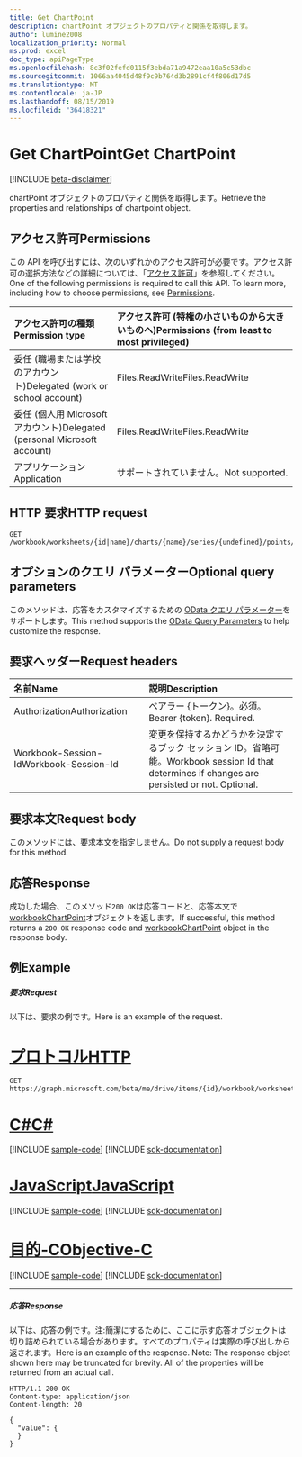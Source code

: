 ```yaml
---
title: Get ChartPoint
description: chartPoint オブジェクトのプロパティと関係を取得します。
author: lumine2008
localization_priority: Normal
ms.prod: excel
doc_type: apiPageType
ms.openlocfilehash: 8c3f02fefd0115f3ebda71a9472eaa10a5c53dbc
ms.sourcegitcommit: 1066aa4045d48f9c9b764d3b2891cf4f806d17d5
ms.translationtype: MT
ms.contentlocale: ja-JP
ms.lasthandoff: 08/15/2019
ms.locfileid: "36418321"
---
```

# <a name="get-chartpoint"></a><span data-ttu-id="8ca65-103">Get ChartPoint</span><span class="sxs-lookup"><span data-stu-id="8ca65-103">Get ChartPoint</span></span>

[!INCLUDE [beta-disclaimer](../../includes/beta-disclaimer.md)]

<span data-ttu-id="8ca65-104">chartPoint オブジェクトのプロパティと関係を取得します。</span><span class="sxs-lookup"><span data-stu-id="8ca65-104">Retrieve the properties and relationships of chartpoint object.</span></span>
## <a name="permissions"></a><span data-ttu-id="8ca65-105">アクセス許可</span><span class="sxs-lookup"><span data-stu-id="8ca65-105">Permissions</span></span>
<span data-ttu-id="8ca65-p101">この API を呼び出すには、次のいずれかのアクセス許可が必要です。アクセス許可の選択方法などの詳細については、「[アクセス許可](/graph/permissions-reference)」を参照してください。</span><span class="sxs-lookup"><span data-stu-id="8ca65-p101">One of the following permissions is required to call this API. To learn more, including how to choose permissions, see [Permissions](/graph/permissions-reference).</span></span>

|<span data-ttu-id="8ca65-108">アクセス許可の種類</span><span class="sxs-lookup"><span data-stu-id="8ca65-108">Permission type</span></span>      | <span data-ttu-id="8ca65-109">アクセス許可 (特権の小さいものから大きいものへ)</span><span class="sxs-lookup"><span data-stu-id="8ca65-109">Permissions (from least to most privileged)</span></span>              |
|:--------------------|:---------------------------------------------------------|
|<span data-ttu-id="8ca65-110">委任 (職場または学校のアカウント)</span><span class="sxs-lookup"><span data-stu-id="8ca65-110">Delegated (work or school account)</span></span> | <span data-ttu-id="8ca65-111">Files.ReadWrite</span><span class="sxs-lookup"><span data-stu-id="8ca65-111">Files.ReadWrite</span></span>    |
|<span data-ttu-id="8ca65-112">委任 (個人用 Microsoft アカウント)</span><span class="sxs-lookup"><span data-stu-id="8ca65-112">Delegated (personal Microsoft account)</span></span> | <span data-ttu-id="8ca65-113">Files.ReadWrite</span><span class="sxs-lookup"><span data-stu-id="8ca65-113">Files.ReadWrite</span></span>    |
|<span data-ttu-id="8ca65-114">アプリケーション</span><span class="sxs-lookup"><span data-stu-id="8ca65-114">Application</span></span> | <span data-ttu-id="8ca65-115">サポートされていません。</span><span class="sxs-lookup"><span data-stu-id="8ca65-115">Not supported.</span></span> |

## <a name="http-request"></a><span data-ttu-id="8ca65-116">HTTP 要求</span><span class="sxs-lookup"><span data-stu-id="8ca65-116">HTTP request</span></span>
<!-- { "blockType": "ignored" } -->
```http
GET /workbook/worksheets/{id|name}/charts/{name}/series/{undefined}/points/{undefined}
```
## <a name="optional-query-parameters"></a><span data-ttu-id="8ca65-117">オプションのクエリ パラメーター</span><span class="sxs-lookup"><span data-stu-id="8ca65-117">Optional query parameters</span></span>
<span data-ttu-id="8ca65-118">このメソッドは、応答をカスタマイズするための [OData クエリ パラメーター](https://developer.microsoft.com/graph/docs/concepts/query_parameters)をサポートします。</span><span class="sxs-lookup"><span data-stu-id="8ca65-118">This method supports the [OData Query Parameters](https://developer.microsoft.com/graph/docs/concepts/query_parameters) to help customize the response.</span></span>

## <a name="request-headers"></a><span data-ttu-id="8ca65-119">要求ヘッダー</span><span class="sxs-lookup"><span data-stu-id="8ca65-119">Request headers</span></span>
| <span data-ttu-id="8ca65-120">名前</span><span class="sxs-lookup"><span data-stu-id="8ca65-120">Name</span></span>      |<span data-ttu-id="8ca65-121">説明</span><span class="sxs-lookup"><span data-stu-id="8ca65-121">Description</span></span>|
|:----------|:----------|
| <span data-ttu-id="8ca65-122">Authorization</span><span class="sxs-lookup"><span data-stu-id="8ca65-122">Authorization</span></span>  | <span data-ttu-id="8ca65-p102">ベアラー {トークン}。必須。</span><span class="sxs-lookup"><span data-stu-id="8ca65-p102">Bearer {token}. Required.</span></span> |
| <span data-ttu-id="8ca65-125">Workbook-Session-Id</span><span class="sxs-lookup"><span data-stu-id="8ca65-125">Workbook-Session-Id</span></span>  | <span data-ttu-id="8ca65-p103">変更を保持するかどうかを決定するブック セッション ID。省略可能。</span><span class="sxs-lookup"><span data-stu-id="8ca65-p103">Workbook session Id that determines if changes are persisted or not. Optional.</span></span>|

## <a name="request-body"></a><span data-ttu-id="8ca65-128">要求本文</span><span class="sxs-lookup"><span data-stu-id="8ca65-128">Request body</span></span>
<span data-ttu-id="8ca65-129">このメソッドには、要求本文を指定しません。</span><span class="sxs-lookup"><span data-stu-id="8ca65-129">Do not supply a request body for this method.</span></span>

## <a name="response"></a><span data-ttu-id="8ca65-130">応答</span><span class="sxs-lookup"><span data-stu-id="8ca65-130">Response</span></span>

<span data-ttu-id="8ca65-131">成功した場合、このメソッド`200 OK`は応答コードと、応答本文で[workbookChartPoint](../resources/workbookchartpoint.md)オブジェクトを返します。</span><span class="sxs-lookup"><span data-stu-id="8ca65-131">If successful, this method returns a `200 OK` response code and [workbookChartPoint](../resources/workbookchartpoint.md) object in the response body.</span></span>
## <a name="example"></a><span data-ttu-id="8ca65-132">例</span><span class="sxs-lookup"><span data-stu-id="8ca65-132">Example</span></span>
##### <a name="request"></a><span data-ttu-id="8ca65-133">要求</span><span class="sxs-lookup"><span data-stu-id="8ca65-133">Request</span></span>
<span data-ttu-id="8ca65-134">以下は、要求の例です。</span><span class="sxs-lookup"><span data-stu-id="8ca65-134">Here is an example of the request.</span></span>

# <a name="httptabhttp"></a>[<span data-ttu-id="8ca65-135">プロトコル</span><span class="sxs-lookup"><span data-stu-id="8ca65-135">HTTP</span></span>](#tab/http)
<!-- {
  "blockType": "request",
  "name": "get_chartpoint"
}-->
```http
GET https://graph.microsoft.com/beta/me/drive/items/{id}/workbook/worksheets/{id|name}/charts/{name}/series/{undefined}/points/{undefined}
```
# <a name="ctabcsharp"></a>[<span data-ttu-id="8ca65-136">C#</span><span class="sxs-lookup"><span data-stu-id="8ca65-136">C#</span></span>](#tab/csharp)
[!INCLUDE [sample-code](../includes/snippets/csharp/get-chartpoint-csharp-snippets.md)]
[!INCLUDE [sdk-documentation](../includes/snippets/snippets-sdk-documentation-link.md)]

# <a name="javascripttabjavascript"></a>[<span data-ttu-id="8ca65-137">JavaScript</span><span class="sxs-lookup"><span data-stu-id="8ca65-137">JavaScript</span></span>](#tab/javascript)
[!INCLUDE [sample-code](../includes/snippets/javascript/get-chartpoint-javascript-snippets.md)]
[!INCLUDE [sdk-documentation](../includes/snippets/snippets-sdk-documentation-link.md)]

# <a name="objective-ctabobjc"></a>[<span data-ttu-id="8ca65-138">目的-C</span><span class="sxs-lookup"><span data-stu-id="8ca65-138">Objective-C</span></span>](#tab/objc)
[!INCLUDE [sample-code](../includes/snippets/objc/get-chartpoint-objc-snippets.md)]
[!INCLUDE [sdk-documentation](../includes/snippets/snippets-sdk-documentation-link.md)]

---

##### <a name="response"></a><span data-ttu-id="8ca65-139">応答</span><span class="sxs-lookup"><span data-stu-id="8ca65-139">Response</span></span>
<span data-ttu-id="8ca65-p104">以下は、応答の例です。注:簡潔にするために、ここに示す応答オブジェクトは切り詰められている場合があります。すべてのプロパティは実際の呼び出しから返されます。</span><span class="sxs-lookup"><span data-stu-id="8ca65-p104">Here is an example of the response. Note: The response object shown here may be truncated for brevity. All of the properties will be returned from an actual call.</span></span>
<!-- {
  "blockType": "response",
  "truncated": true,
  "@odata.type": "microsoft.graph.workbookChartPoint"
} -->
```http
HTTP/1.1 200 OK
Content-type: application/json
Content-length: 20

{
  "value": {
  }
}
```

<!-- uuid: 8fcb5dbc-d5aa-4681-8e31-b001d5168d79
2015-10-25 14:57:30 UTC -->
<!--
{
  "type": "#page.annotation",
  "description": "Get ChartPoint",
  "keywords": "",
  "section": "documentation",
  "tocPath": "",
  "suppressions": [
  ]
}
-->

